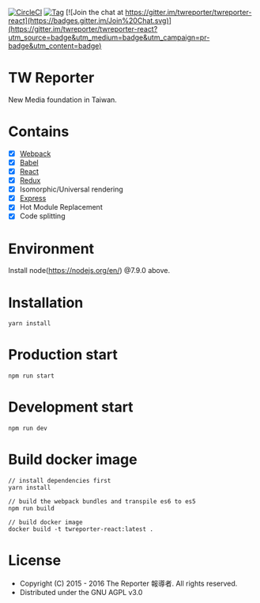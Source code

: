 [![CircleCI](https://circleci.com/gh/twreporter/twreporter-react/tree/master.svg?style=shield)](https://circleci.com/gh/twreporter/twreporter-react/tree/master)
[![Tag](https://img.shields.io/github/tag/twreporter/twreporter-react.svg)](https://github.com/twreporter/twreporter-react/tags)
[![Join the chat at https://gitter.im/twreporter/twreporter-react](https://badges.gitter.im/Join%20Chat.svg)](https://gitter.im/twreporter/twreporter-react?utm_source=badge&utm_medium=badge&utm_campaign=pr-badge&utm_content=badge)

# TW Reporter
New Media foundation in Taiwan.

# Contains
- [x] [Webpack](https://webpack.github.io)
- [x] [Babel](https://babeljs.io/)
- [x] [React](https://facebook.github.io/react/)
- [x] [Redux](https://github.com/reactjs/redux)
- [x] Isomorphic/Universal rendering
- [x] [Express](https://github.com/expressjs/express.git)
- [x] Hot Module Replacement
- [x] Code splitting

# Environment
  Install node(https://nodejs.org/en/) @7.9.0 above.

# Installation
`yarn install`

# Production start
`npm run start`

# Development start
`npm run dev`

# Build docker image
```
// install dependencies first
yarn install

// build the webpack bundles and transpile es6 to es5
npm run build

// build docker image
docker build -t twreporter-react:latest .
```

# License
* Copyright (C) 2015 - 2016 The Reporter 報導者. All rights reserved.
* Distributed under the GNU AGPL v3.0
